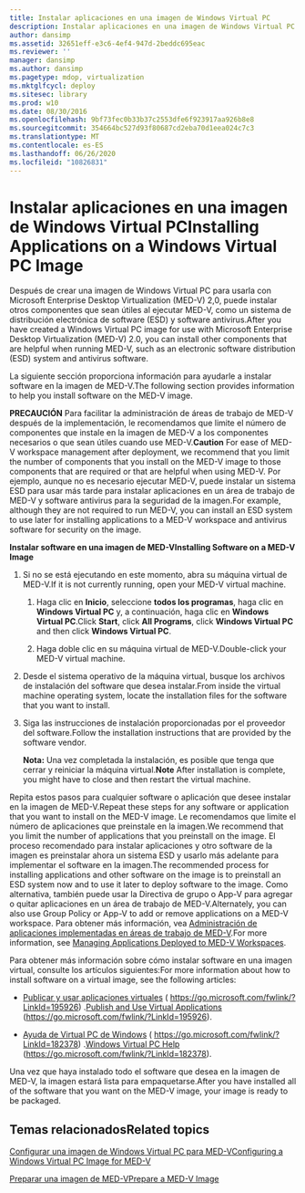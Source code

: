 ```yaml
---
title: Instalar aplicaciones en una imagen de Windows Virtual PC
description: Instalar aplicaciones en una imagen de Windows Virtual PC
author: dansimp
ms.assetid: 32651eff-e3c6-4ef4-947d-2beddc695eac
ms.reviewer: ''
manager: dansimp
ms.author: dansimp
ms.pagetype: mdop, virtualization
ms.mktglfcycl: deploy
ms.sitesec: library
ms.prod: w10
ms.date: 08/30/2016
ms.openlocfilehash: 9bf73fec0b33b37c2553dfe6f923917aa926b8e8
ms.sourcegitcommit: 354664bc527d93f80687cd2eba70d1eea024c7c3
ms.translationtype: MT
ms.contentlocale: es-ES
ms.lasthandoff: 06/26/2020
ms.locfileid: "10826831"
---
```

# <span data-ttu-id="3895b-103">Instalar aplicaciones en una imagen de Windows Virtual PC</span><span class="sxs-lookup"><span data-stu-id="3895b-103">Installing Applications on a Windows Virtual PC Image</span></span>


<span data-ttu-id="3895b-104">Después de crear una imagen de Windows Virtual PC para usarla con Microsoft Enterprise Desktop Virtualization (MED-V) 2,0, puede instalar otros componentes que sean útiles al ejecutar MED-V, como un sistema de distribución electrónica de software (ESD) y software antivirus.</span><span class="sxs-lookup"><span data-stu-id="3895b-104">After you have created a Windows Virtual PC image for use with Microsoft Enterprise Desktop Virtualization (MED-V) 2.0, you can install other components that are helpful when running MED-V, such as an electronic software distribution (ESD) system and antivirus software.</span></span>

<span data-ttu-id="3895b-105">La siguiente sección proporciona información para ayudarle a instalar software en la imagen de MED-V.</span><span class="sxs-lookup"><span data-stu-id="3895b-105">The following section provides information to help you install software on the MED-V image.</span></span>

<span data-ttu-id="3895b-106">**PRECAUCIÓN**  Para facilitar la administración de áreas de trabajo de MED-V después de la implementación, le recomendamos que limite el número de componentes que instale en la imagen de MED-V a los componentes necesarios o que sean útiles cuando use MED-V.</span><span class="sxs-lookup"><span data-stu-id="3895b-106">**Caution** For ease of MED-V workspace management after deployment, we recommend that you limit the number of components that you install on the MED-V image to those components that are required or that are helpful when using MED-V.</span></span> <span data-ttu-id="3895b-107">Por ejemplo, aunque no es necesario ejecutar MED-V, puede instalar un sistema ESD para usar más tarde para instalar aplicaciones en un área de trabajo de MED-V y software antivirus para la seguridad de la imagen.</span><span class="sxs-lookup"><span data-stu-id="3895b-107">For example, although they are not required to run MED-V, you can install an ESD system to use later for installing applications to a MED-V workspace and antivirus software for security on the image.</span></span>

 

**<span data-ttu-id="3895b-108">Instalar software en una imagen de MED-V</span><span class="sxs-lookup"><span data-stu-id="3895b-108">Installing Software on a MED-V Image</span></span>**

1.  <span data-ttu-id="3895b-109">Si no se está ejecutando en este momento, abra su máquina virtual de MED-V.</span><span class="sxs-lookup"><span data-stu-id="3895b-109">If it is not currently running, open your MED-V virtual machine.</span></span>

    1.  <span data-ttu-id="3895b-110">Haga clic en **Inicio**, seleccione **todos los programas**, haga clic en **Windows Virtual PC** y, a continuación, haga clic en **Windows Virtual PC**.</span><span class="sxs-lookup"><span data-stu-id="3895b-110">Click **Start**, click **All Programs**, click **Windows Virtual PC** and then click **Windows Virtual PC**.</span></span>

    2.  <span data-ttu-id="3895b-111">Haga doble clic en su máquina virtual de MED-V.</span><span class="sxs-lookup"><span data-stu-id="3895b-111">Double-click your MED-V virtual machine.</span></span>

2.  <span data-ttu-id="3895b-112">Desde el sistema operativo de la máquina virtual, busque los archivos de instalación del software que desea instalar.</span><span class="sxs-lookup"><span data-stu-id="3895b-112">From inside the virtual machine operating system, locate the installation files for the software that you want to install.</span></span>

3.  <span data-ttu-id="3895b-113">Siga las instrucciones de instalación proporcionadas por el proveedor del software.</span><span class="sxs-lookup"><span data-stu-id="3895b-113">Follow the installation instructions that are provided by the software vendor.</span></span>

    <span data-ttu-id="3895b-114">**Nota:**  Una vez completada la instalación, es posible que tenga que cerrar y reiniciar la máquina virtual.</span><span class="sxs-lookup"><span data-stu-id="3895b-114">**Note** After installation is complete, you might have to close and then restart the virtual machine.</span></span>

     

<span data-ttu-id="3895b-115">Repita estos pasos para cualquier software o aplicación que desee instalar en la imagen de MED-V.</span><span class="sxs-lookup"><span data-stu-id="3895b-115">Repeat these steps for any software or application that you want to install on the MED-V image.</span></span> <span data-ttu-id="3895b-116">Le recomendamos que limite el número de aplicaciones que preinstale en la imagen.</span><span class="sxs-lookup"><span data-stu-id="3895b-116">We recommend that you limit the number of applications that you preinstall on the image.</span></span> <span data-ttu-id="3895b-117">El proceso recomendado para instalar aplicaciones y otro software de la imagen es preinstalar ahora un sistema ESD y usarlo más adelante para implementar el software en la imagen.</span><span class="sxs-lookup"><span data-stu-id="3895b-117">The recommended process for installing applications and other software on the image is to preinstall an ESD system now and to use it later to deploy software to the image.</span></span> <span data-ttu-id="3895b-118">Como alternativa, también puede usar la Directiva de grupo o App-V para agregar o quitar aplicaciones en un área de trabajo de MED-V.</span><span class="sxs-lookup"><span data-stu-id="3895b-118">Alternately, you can also use Group Policy or App-V to add or remove applications on a MED-V workspace.</span></span> <span data-ttu-id="3895b-119">Para obtener más información, vea [Administración de aplicaciones implementadas en áreas de trabajo de MED-V](managing-applications-deployed-to-med-v-workspaces.md).</span><span class="sxs-lookup"><span data-stu-id="3895b-119">For more information, see [Managing Applications Deployed to MED-V Workspaces](managing-applications-deployed-to-med-v-workspaces.md).</span></span>

<span data-ttu-id="3895b-120">Para obtener más información sobre cómo instalar software en una imagen virtual, consulte los artículos siguientes:</span><span class="sxs-lookup"><span data-stu-id="3895b-120">For more information about how to install software on a virtual image, see the following articles:</span></span>

-   <span data-ttu-id="3895b-121">[Publicar y usar aplicaciones virtuales](https://go.microsoft.com/fwlink/?LinkId=195926) ( https://go.microsoft.com/fwlink/?LinkId=195926) .</span><span class="sxs-lookup"><span data-stu-id="3895b-121">[Publish and Use Virtual Applications](https://go.microsoft.com/fwlink/?LinkId=195926) (https://go.microsoft.com/fwlink/?LinkId=195926).</span></span>

-   <span data-ttu-id="3895b-122">[Ayuda de Virtual PC de Windows](https://go.microsoft.com/fwlink/?LinkId=182378) ( https://go.microsoft.com/fwlink/?LinkId=182378) .</span><span class="sxs-lookup"><span data-stu-id="3895b-122">[Windows Virtual PC Help](https://go.microsoft.com/fwlink/?LinkId=182378) (https://go.microsoft.com/fwlink/?LinkId=182378).</span></span>

<span data-ttu-id="3895b-123">Una vez que haya instalado todo el software que desea en la imagen de MED-V, la imagen estará lista para empaquetarse.</span><span class="sxs-lookup"><span data-stu-id="3895b-123">After you have installed all of the software that you want on the MED-V image, your image is ready to be packaged.</span></span>

## <span data-ttu-id="3895b-124">Temas relacionados</span><span class="sxs-lookup"><span data-stu-id="3895b-124">Related topics</span></span>


[<span data-ttu-id="3895b-125">Configurar una imagen de Windows Virtual PC para MED-V</span><span class="sxs-lookup"><span data-stu-id="3895b-125">Configuring a Windows Virtual PC Image for MED-V</span></span>](configuring-a-windows-virtual-pc-image-for-med-v.md)

[<span data-ttu-id="3895b-126">Preparar una imagen de MED-V</span><span class="sxs-lookup"><span data-stu-id="3895b-126">Prepare a MED-V Image</span></span>](prepare-a-med-v-image.md)

 

 





